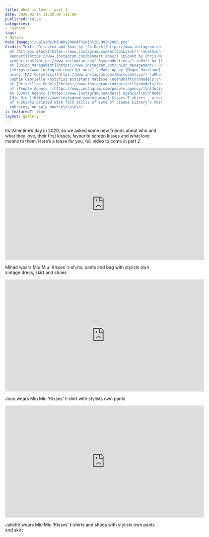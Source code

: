 ```yaml
---
title: What is love - part 1
date: 2020-02-14 11:30:00 +11:00
published: false
categories:
- Fashion
tags:
- Motion
Main Image: "/uploads/MIHAD%20WHAT%20IS%20LOVE%20DB.png"
Credits Text: "Directed and Shot by [Jo Duck](https://www.instagram.com/jo_duck/)
  at [Art Box Black](https://www.instagram.com/artboxblack/) \nFashion Editor [Abby
  Bennett](https://www.instagram.com/bennett_abby/) \nSound by Chris Murray at [3am
  productions](https://www.instagram.com/_3amproductions/) \nHair by [Bradwyn Jones](https://www.instagram.com/bradwynjones/)
  at [Union Management](https://www.instagram.com/union_management/) using [TIGI Professional
  ](https://www.instagram.com/tigi_anz/) \nMake up by [Megan Harrison](https://www.instagram.com/meganharrisonmakeup/)
  using [MAC Cosmetics](https://www.instagram.com/maccosmetics/) \nPhoto assistant
  Sophie Gabrielle \nStylist assistant Matisse Tugendhaft\n\nModels:\n[Mihad](https://www.instagram.com/mihadkd/)
  at [Priscillas Models](https://www.instagram.com/priscillasmodels/)\n[Joao](https://www.instagram.com/joaoqm/)
  at [People Agency ](https://www.instagram.com/people.agency/)\n[Juliette](https://www.instagram.com/juliettedudekemdacoz/)
  at [Duval Agency ](https://www.instagram.com/duval.agency/)\n\n*Models all wear
  [Miu Miu ](https://www.instagram.com/miumiu/) Kisses T-shirts - a capsule collection
  of T-shirts printed with film stills of some of cinema history’s most celebrated
  embraces, on sale now*\n\n\n\n\n"
is featured?: true
layout: gallery
---
```


Its Valentine’s day in 2020, so we asked some new friends about who and what they love, their first kisses, favourite screen kisses and what love means to them. Here’s a tease for you, full video to come in part 2.

<iframe src="https://player.vimeo.com/video/391360387" width="640" height="360" frameborder="0" allow="autoplay; fullscreen" allowfullscreen></iframe>  

Mihad wears Miu Miu 'Kisses' t-shirts, pants and bag with stylists own vintage dress, skirt and shoes

<iframe src="https://player.vimeo.com/video/391364738" width="640" height="360" frameborder="0" allow="autoplay; fullscreen" allowfullscreen></iframe>  

Joao wears Miu Miu 'Kisses' t-shirt with stylists own pants 

<iframe src="https://player.vimeo.com/video/391361471" width="640" height="360" frameborder="0" allow="autoplay; fullscreen" allowfullscreen></iframe>  


Juliette wears Miu Miu 'Kisses' t-shirts and shoes with stylists own pants and skirt



